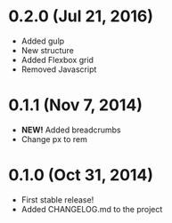 # 0.2.0 (Jul 21, 2016)
- Added gulp
- New structure
- Added Flexbox grid
- Removed Javascript

# 0.1.1 (Nov 7, 2014)

- **NEW!** Added breadcrumbs
- Change px to rem

# 0.1.0 (Oct 31, 2014)

- First stable release!
- Added CHANGELOG.md to the project